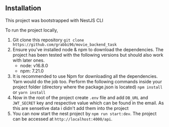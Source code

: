 ## Installation

This project was bootstrapped with NestJS CLI

To run the project locally,

1. Git clone this repository
   `git clone https://github.com/grabbi96/movie_backend_task`
2. Ensure you've installed node & npm to download the dependencies. The project has been tested with the following versions but should also work with later ones.
   - node: v16.8.0
   - npm: 7.21.0
3. It is recommended to use Npm for downloading all the dependencies. Yarn would do the job too. Perform the following commands inside your project folder (directory where the package.json is located)
   `npm install` or `yarn install`
4. Now in the root of the project create `.env` file and add `DB_URL` and `JWT_SECRET` key and respective value which can be found in the email. As this are sensetive data i didn't add them into the project 
5. You can now start the nest project by `npm run start:dev`. The project can be accessed at `http://localhost:4000/api`.